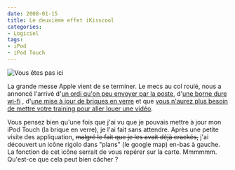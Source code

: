 ```yaml
---
date: 2008-01-15
title: Le deuxième effet iKisscool
categories:
- Logiciel
tags:
- iPod
- iPod Touch
---
```

 <img src="https://dlgjp9x71cipk.cloudfront.net/2008/01/itouch_emplacement.png" alt="Vous êtes pas ici" />

La grande messe Apple vient de se terminer. Le mecs au col roulé, nous a annoncé l'arrivé d'<a href="https://www.apple.com/macbookair/" title="MacBook Air">un ordi qu'on peu envoyer par la poste</a>, d'<a href="https://www.apple.com/timecapsule/" title="Time Capsule">une borne dure wi-fi</a> , d'<a href="https://www.apple.com/ipodtouch/" title="iPod Touch">une mise à jour de briques en verre</a> et que <a href="https://www.apple.com/appletv/" title="Apple TV">vous n'aurez plus besoin de mettre votre training pour aller louer une vidéo</a>.

Vous pensez bien qu'une fois que j'ai vu que je pouvais mettre à jour mon iPod Touch (la brique en verre), je l'ai fait sans attendre. Après une petite visite des appliquation, <strike>malgré le fait que je les avait déjà crackés,</strike> j'ai découvert un icône rigolo dans "plans" (le google map) en-bas à gauche. La fonction de cet icône serrait de vous repérer sur la carte. Mmmmmm. Qu'est-ce que cela peut bien câcher ?
